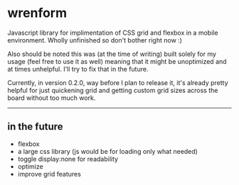# wrenform
Javascript library for implimentation of CSS grid and flexbox in a mobile environment. 
Wholly unfinished so don't bother right now :)

Also should be noted this was (at the time of writing) built solely for my usage (feel free to use it as well) meaning that it might be unoptimized and at times unhelpful. I'll try to fix that in the future. 

Currently, in version 0.2.0, way before I plan to release it, it's already pretty helpful for just quickening grid and getting custom grid sizes across the board without too much work.

---

## in the future

- flexbox
- a large css library (js would be for loading only what needed)
- toggle display:none for readability
- optimize
- improve grid features
